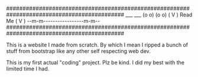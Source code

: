 ############################################################################################
                           ___                 ___ 
                          (o o)               (o o) 
                         (  V  )   Read Me   (  V  )
                         --m-m-----------------m-m--
############################################################################################

This is a website I made from scratch. By which I mean I ripped a bunch of stuff from
bootstrap like any other self respecting web dev.

This is my first actual "coding" project. Plz be kind. I did my best with the limited
time I had.
